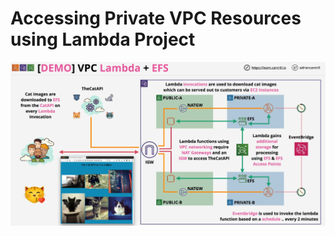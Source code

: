 # Accessing Private VPC Resources using Lambda Project

<div style="text-align: center;">
    <img src="images/pro-2-accessing-private-vpc-resources-using-lambda.png" alt="pro-2-accessing-private-vpc-resources-using-lambda"/>
</div>
